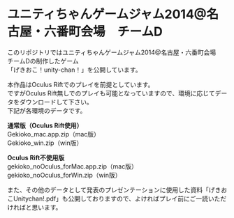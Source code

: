 ユニティちゃんゲームジャム2014@名古屋・六番町会場　チームD
=================
<p>
このリポジトリではユニティちゃんゲームジャム2014@名古屋・六番町会場　チームDの制作したゲーム<br />
「げきおこ！unity-chan！」を公開しています。
</p>
<p>
本作品はOculus Riftでのプレイを前提としています。<br />
ですがOculus Rift無しでのプレイも可能となっていますので、環境に応じてデータをダウンロードして下さい。<br />
下記が各環境のデータです。
</p>

<p>
<strong>通常版（Oculus Rift使用）</strong><br />
Gekioko_mac.app.zip（mac版）<br />
Gekioko_win.zip（win版）
</p>

<p>
<strong>Oculus Rift不使用版</strong><br />
gekioko_noOculus_forMac.app.zip（mac版）<br />
gekioko_noOculus_forWin.zip（win版）
</p>

<p>
また、その他のデータとして発表のプレゼンテーションに使用した資料「げきおこUnitychan!.pdf」も公開しておりますので、よければプレイ前にご一読いただければと思います。
</p>
